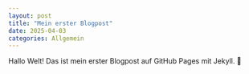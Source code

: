 ```yaml
---
layout: post
title: "Mein erster Blogpost"
date: 2025-04-03
categories: Allgemein
---
```


Hallo Welt! Das ist mein erster Blogpost auf GitHub Pages mit Jekyll. 🚀
